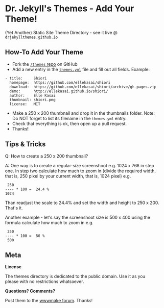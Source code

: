 # Dr. Jekyll's Themes - Add Your Theme!

(Yet Another) Static Site Theme Directory - see it live @ [`drjekyllthemes.github.io`](http://drjekyllthemes.github.io)


## How-To Add Your Theme

* Fork the [`/themes` repo](https://github.com/drjekyllthemes/themes) on GitHub
* Add a new entry in the [`themes.yml`](https://github.com/drjekyllthemes/themes/blob/master/themes.yml) file and fill out all fields.
  Example:

~~~
- title:     Shiori
  homepage:  https://github.com/ellekasai/shiori
  download:  https://github.com/ellekasai/shiori/archive/gh-pages.zip
  demo:      http://ellekasai.github.io/shiori/
  author:    Elle Kasai
  thumbnail: shiori.png
  license:   MIT
~~~

* Make a 250 x 200 thumbnail and drop it in the thumbnails folder.
  Note: Do NOT forget to list its filename in the `themes.yml` entry.
* Check that everything is ok, then open up a pull request.
* Thanks!



## Tips & Tricks

Q: How to create a 250 x 200 thumbnail?

A: One way is to create a regular-size screenshoot e.g. 1024 x 768 in step one.
In step two calculate how much to zoom in
(divide the required width, that is, 250 pixel by your current width,
that is, 1024 pixel) e.g.

     250
    ---- * 100 =  24.4 %
    1024

Than readjust the scale to 24.4% and set the width and height to 250 x 200.
That's it.

Another example - let's say the screenshoot size is 500 x 400 using the formula
calculate how much to zoom in e.g.

     250
    ---- * 100 =  50 %
     500



## Meta

**License**

The themes directory is dedicated to the public domain.
Use it as you please with no restrictions whatsoever.

**Questions? Comments?**

Post them to the [wwwmake forum](http://groups.google.com/group/wwwmake). Thanks!
